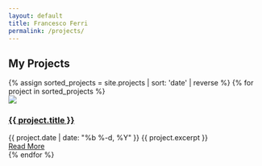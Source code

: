 ```yaml
---
layout: default
title: Francesco Ferri
permalink: /projects/
---
```


<section id="projects-page" class="projects-page">
    <div class="projects-wrapper">
        <h2>My Projects</h2>
        {% assign sorted_projects = site.projects | sort: 'date' | reverse %} {%
        for project in sorted_projects %}
        <div class="featured-project">  
            <div class="feat-img">
                <img src="{{ site.baseurl }}/images/{{ project.image }}" />
            </div>
            <div class="feat-text">
                <h3>
                    <a
                        class="post-link"
                        href="{{ project.url | prepend: site.baseurl }}"
                        >{{ project.title }}</a
                    >
                </h3>
                <span class="post-meta"
                    >{{ project.date | date: "%b %-d, %Y" }}</span
                >
                {{ project.excerpt }}
                <div class="redirect-cta">
                    <a
                        class="classic-cta"
                        href="{{ project.url | prepend: site.baseurl }}"
                        >Read More</a
                    >
                </div>
            </div>
        </div>
        {% endfor %}
    </div>
</section>
